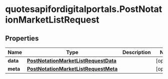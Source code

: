 # quotesapifordigitalportals.PostNotationMarketListRequest

## Properties

Name | Type | Description | Notes
------------ | ------------- | ------------- | -------------
**data** | [**PostNotationMarketListRequestData**](PostNotationMarketListRequestData.md) |  | [optional] 
**meta** | [**PostNotationMarketListRequestMeta**](PostNotationMarketListRequestMeta.md) |  | [optional] 


